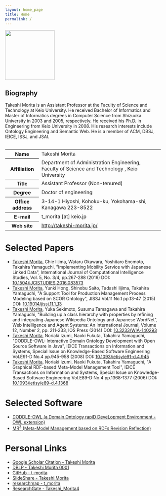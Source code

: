 ```yaml
---
layout: home_page
title: Home
permalink: /
---
```



<div class="flexbox">
  <section class="left">
    <img width="160px" src="http://yagamix.st.keio.ac.jp/tprofile/images/dab69f20ddd8d8f44f7afeb160338955.jpg">
  </section>
  <section class="right">
<h1>Biography</h1>
Takeshi Morita is an Assistant Professor at the Faculty of Science and Technology at Keio University. He received Bachelor of Informatics and Master of Informatics degrees in Computer Science from Shizuoka University in 2003 and 2005, respectively. He received his Ph.D. in Engineering from Keio University in 2008. His research interests include Ontology Engineering and Semantic Web. He is a member of ACM, DBSJ, IEICE, ISSJ, and JSAI.
  </section>
</div>

<br/>

<table>
<tr><th>Name</th><td>Takeshi Morita</td></tr>
<tr><th>Affiliation</th><td>Department of Administration Engineering, Faculty of Science and Technology , Keio University </td></tr>
<tr><th>Title</th><td>Assistant Professor (Non-tenured)</td></tr>
<tr><th>Degree</th><td>Doctor of engineering</td></tr>
<tr><th>Office address</th><td>3-14-1 Hiyoshi, Kohoku-ku, Yokohama-shi, Kanagawa 223-8522</td></tr>
<tr><th>E-mail</th><td>t_morita [at] keio.jp</td></tr>
<tr><th>Web site</th><td><a href="http://takeshi-morita.jp/">http://takeshi-morita.jp/</a></td></tr>
</table>

# Selected Papers
* <u>Takeshi Morita</u>, Chie Iijima, Wataru Okawara, Yoshitaro Enomoto, Takahira Yamaguchi, "Implementing Mobility Service with Japanese Linked Data", International Journal of Computational Intelligence Studies, Vol. 5, No. 3/4, pp.267-288 (2016) DOI: [10.1504/IJCISTUDIES.2016.083573](https://doi.org/10.1504/IJCISTUDIES.2016.083573)
* <u>Takeshi Morita</u>, Yunki Hong, Shinobu Saito, Tadashi Iijima, Takahira Yamaguchi, "A Support Tool for Production Management Process Modeling based on SCOR Ontology", JISSJ Vol.11 No.1 pp.13-47 (2015) DOI: [10.19014/jissj.11.1_13](http://doi.org/10.19014/jissj.11.1_13)
*	<u>Takeshi Morita</u>, Yuka Sekimoto, Susumu Tamagawa and Takahira Yamaguchi, "Building up a class hierarchy with properties by refining and integrating Japanese Wikipedia Ontology and Japanese WordNet", Web Intelligence and Agent Systems: An International Journal, Volume 12, Number 2, pp. 211-233, IOS Press (2014) DOI: [10.3233/WIA-140293](http://dx.doi.org/10.3233/WIA-140293)
*	<u>Takeshi Morita</u>, Noriaki Izumi, Naoki Fukuta, Takahira Yamaguchi, "DODDLE-OWL: Interactive Domain Ontology Development with Open Source Software in Java", IEICE Transactions on Information and Systems, Special Issue on Knowledge-Based Software Engineering Vol.E91-D No.4 pp.945-958 (2008) DOI: [10.1093/ietisy/e91-d.4.945](http://dx.doi.org/10.1093/ietisy/e91-d.4.945)
* <u>Takeshi Morita</u>, Noriaki Izumi, Naoki Fukuta, Takahira Yamaguchi, "A Graphical RDF-based Meta-Model Management Tool", IEICE Transactions on Information and Systems, Special Issue on Knowledge-Based Software Engineering Vol.E89-D No.4 pp.1368-1377 (2006)  DOI: [10.1093/ietisy/e89-d.4.1368](http://dx.doi.org/10.1093/ietisy/e89-d.4.1368)

# Selected Software
* [DODDLE-OWL (a Domain Ontology rapiD DeveLopment Environment - OWL extension)](https://github.com/doddle-owl/DODDLE-OWL)
* [MR<sup>3</sup> (Meta-Model Management based on RDFs Revision Reflection)](http://mr-3.github.io)

# Personal Links
* [Google Scholar Citation - Takeshi Morita](https://scholar.google.com/citations?user=YJgqa5AAAAAJ&hl=en)
* [DBLP - Takeshi Morita 0001](http://dblp.uni-trier.de/pers/hd/m/Morita_0001:Takeshi.html)
* [GitHub - t-morita](https://github.com/t-morita)
* [SlideShare - Takeshi Morita](http://www.slideshare.net/takeshimorita)
* [researchmap - t_morita](http://researchmap.jp/t_morita/)
* [ResearchGate - Takeshi_Morita4](https://www.researchgate.net/profile/Takeshi_Morita4)


